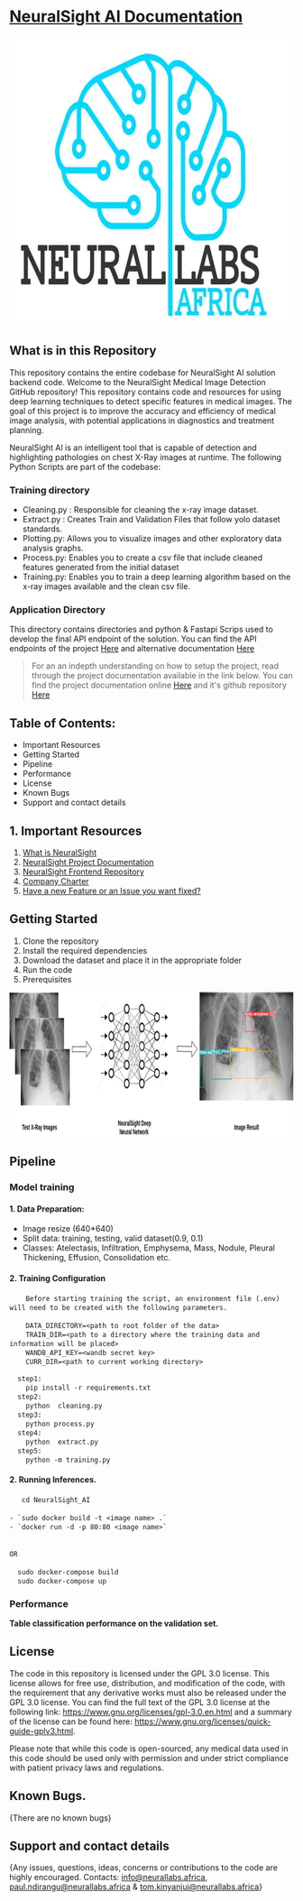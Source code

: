 # [NeuralSight AI Documentation](https://neuralsight.github.io/NeuralSight_Docs/)

<img align="centre" src="https://github.com/NeuralSight/NeuralSight_AI/blob/main/images/Logo.jpg" width="712" height="512" />


## What is in this Repository 
This repository contains the entire codebase for NeuralSight AI solution backend code.
Welcome to the NeuralSight Medical Image Detection GitHub repository! This repository contains code and resources for using deep learning techniques to detect specific features in medical images. The goal of this project is to improve the accuracy and efficiency of medical image analysis, with potential applications in diagnostics and treatment planning.

NeuralSight AI is an intelligent tool that is capable of detection and highlighting pathologies on chest X-Ray images at runtime.
The following Python Scripts are part of the codebase:

### Training directory
* Cleaning.py : Responsible for cleaning the x-ray image dataset. 
* Extract.py : Creates Train and Validation Files that follow yolo dataset standards.
* Plotting.py: Allows you to visualize images and other exploratory data analysis graphs.
* Process.py: Enables you to create a csv file that include cleaned features generated from the initial dataset
* Training.py: Enables you to train a deep learning algorithm based on the x-ray images available and the clean csv file. 

### Application Directory
This directory contains directories and python & Fastapi Scrips used to develop the final API endpoint of the solution.
You can find the API endpoints of the project [Here](https://backend.neuralsight.ai/docs) and alternative documentation [Here](https://backend.neuralsight.ai/redoc)

> For an an indepth understanding on how to setup the project, read through the project documentation available in the link below.
> You can find the project documentation online [Here](https://neuralsight.github.io/NeuralSight_Docs/) and it's github repository [Here](https://github.com/NeuralSight/NeuralSight_Docs)

## Table of Contents:
* Important Resources
* Getting Started
* Pipeline
* Performance
* License
* Known Bugs 
* Support and contact details     

## 1. Important Resources
1. [What is NeuralSight](https://github.com/NeuralSight/Get-to-Understand-NeuralSight-AI)
2. [NeuralSight Project Documentation](https://neuralsight.github.io/NeuralSight_Docs/)
3. [NeuralSight Frontend Repository](https://github.com/NeuralSight/NeuralSight_frontend)
4. [Company Charter](https://github.com/NeuralSight/NeuralSight_Docs)
5. [Have a new Feature or an Issue you want fixed?](https://github.com/NeuralSight/NeuralSight_AI/tree/main/.github/ISSUE_TEMPLATE)


## Getting Started
1. Clone the repository
2. Install the required dependencies
3. Download the dataset and place it in the appropriate folder
4. Run the code
5. Prerequisites

<img src="https://github.com/NeuralSight/NeuralSight_AI/blob/main/images/AI_Structure.png" width="712" height="256"/>

## Pipeline 
### Model training
#### 1. Data Preparation:
* Image resize (640*640)
* Split data: training, testing, valid dataset(0.9, 0.1)
* Classes: Atelectasis, Infiltration, Emphysema, Mass, Nodule, Pleural Thickening, Effusion, Consolidation etc.


#### 2. Training Configuration
```
    Before starting training the script, an environment file (.env) will need to be created with the following parameters.

    DATA_DIRECTORY=<path to root folder of the data>
    TRAIN_DIR=<path to a directory where the training data and information will be placed>
    WANDB_API_KEY=<wandb secret key>
    CURR_DIR=<path to current working directory>
```
```
  step1:
    pip install -r requirements.txt
  step2:
    python  cleaning.py
  step3:
    python process.py
  step4:
    python  extract.py
  step5:
    python -m training.py

```

#### 2. Running Inferences.
```
   cd NeuralSight_AI

- `sudo docker build -t <image name> .`
- `docker run -d -p 80:80 <image name>`


OR

  sudo docker-compose build
  sudo docker-compose up
```
### Performance 
**Table classification performance on the validation set.**

## License 
The code in this repository is licensed under the GPL 3.0 license. This license allows for free use, distribution, and modification of the code, with the requirement that any derivative works must also be released under the GPL 3.0 license. You can find the full text of the GPL 3.0 license at the following link: https://www.gnu.org/licenses/gpl-3.0.en.html and a summary of the license can be found here: https://www.gnu.org/licenses/quick-guide-gplv3.html.

Please note that while this code is open-sourced, any medical data used in this code should be used only with permission and under strict compliance with patient privacy laws and regulations.

## Known Bugs. 
{There are no known bugs}

## Support and contact details 
{Any issues, questions, ideas, concerns or contributions to the code are highly encouraged. Contacts: info@neurallabs.africa, paul.ndirangu@neurallabs.africa & tom.kinyanjui@neurallabs.africa}
